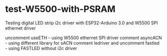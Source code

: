 # test-W5500-with-PSRAM
Testing digital LED strip i2c driver with ESP32-Arduino 3.0 and W5500 SPI ethernet driver

uncomment useETH - using W5500 ethernet SPI driver
comment asyncACN - using different library for sACN
comment ledriver and uncomment fastled - using FASTLED without i2c driver
